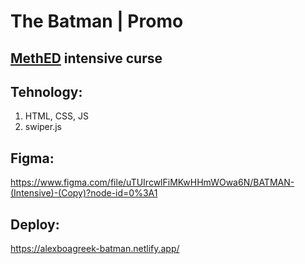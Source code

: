 # The Batman | Promo

## [MethED](methed.ru) intensive curse

## Tehnology: 

1. HTML, CSS, JS
2. swiper.js

## Figma:
https://www.figma.com/file/uTUIrcwlFiMKwHHmWOwa6N/BATMAN-(Intensive)-(Copy)?node-id=0%3A1
## Deploy:
https://alexboagreek-batman.netlify.app/

